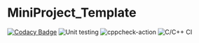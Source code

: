 # MiniProject_Template

[![Codacy Badge](https://api.codacy.com/project/badge/Grade/72b977d0c80a4138b44f4bdc9dc9992d)](https://app.codacy.com/manual/Stepin-104243/MiniProject_Template?utm_source=github.com&utm_medium=referral&utm_content=Stepin-104243/MiniProject_Template&utm_campaign=Badge_Grade_Dashboard)
![Unit testing](https://github.com/Stepin-104243/MiniProject_Template/workflows/Unit%20testing/badge.svg)
![cppcheck-action](https://github.com/Stepin-104243/MiniProject_Template/workflows/cppcheck-action/badge.svg)
![C/C++ CI](https://github.com/Stepin-104243/MiniProject_Template/workflows/C/C++%20CI/badge.svg)
